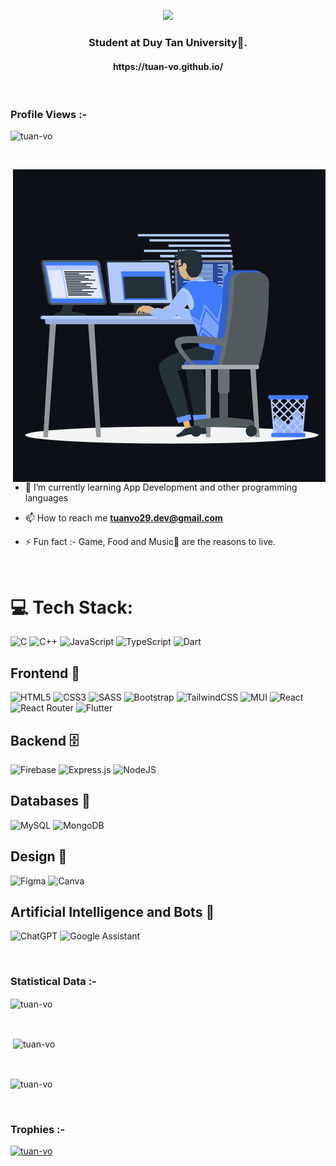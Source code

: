 <p align="center">
  <img src="https://readme-typing-svg.demolab.com/?font=Fira+Code&weight=600&size=32&pause=1000&center=true&width=435&height=40&lines=Hi+there+%F0%9F%91%8B;I%27m+Tuan+Vo!+%E2%9C%8C%EF%B8%8F"></a>
</p>
</hr>
<h3 align="center">Student at Duy Tan University🌟.</h3>
<h4 align="center">https://tuan-vo.github.io/</h4>
<br>

<p align="right"> <h3>Profile Views :-</h3> <img src="https://komarev.com/ghpvc/?username=tuan-vo&label=Profile%20views&color=0e75b6&style=flat"
    alt="tuan-vo" /> 
  </p>

<br>

<p><img align="right" src="/assets/images/animation_500_kxa883sd.gif" alt="tuan-vo" /></p>

<br>

- 🌱 I’m currently learning App Development and other programming languages

- 📫 How to reach me **tuanvo29.dev@gmail.com**

- ⚡ Fun fact :- Game, Food and Music🎵 are the reasons to live.

<br>

# 💻 Tech Stack:

![C](https://img.shields.io/badge/c-%2300599C.svg?style=for-the-badge&logo=c&logoColor=white) ![C++](https://img.shields.io/badge/c++-%2300599C.svg?style=for-the-badge&logo=c%2B%2B&logoColor=white) ![JavaScript](https://img.shields.io/badge/javascript-%23323330.svg?style=for-the-badge&logo=javascript&logoColor=%23F7DF1E) ![TypeScript](https://img.shields.io/badge/typescript-%23007ACC.svg?style=for-the-badge&logo=typescript&logoColor=white) ![Dart](https://img.shields.io/badge/dart-%230175C2.svg?style=for-the-badge&logo=dart&logoColor=white)

## Frontend 📱

![HTML5](https://img.shields.io/badge/html5-%23E34F26.svg?style=for-the-badge&logo=html5&logoColor=white) ![CSS3](https://img.shields.io/badge/css3-%231572B6.svg?style=for-the-badge&logo=css3&logoColor=white) ![SASS](https://img.shields.io/badge/SASS-hotpink.svg?style=for-the-badge&logo=SASS&logoColor=white) ![Bootstrap](https://img.shields.io/badge/bootstrap-%23563D7C.svg?style=for-the-badge&logo=bootstrap&logoColor=white) ![TailwindCSS](https://img.shields.io/badge/tailwindcss-%2338B2AC.svg?style=for-the-badge&logo=tailwind-css&logoColor=white) ![MUI](https://img.shields.io/badge/MUI-%230081CB.svg?style=for-the-badge&logo=mui&logoColor=white) ![React](https://img.shields.io/badge/react-%2320232a.svg?style=for-the-badge&logo=react&logoColor=%2361DAFB) ![React Router](https://img.shields.io/badge/React_Router-CA4245?style=for-the-badge&logo=react-router&logoColor=white) ![Flutter](https://img.shields.io/badge/Flutter-%2302569B.svg?style=for-the-badge&logo=Flutter&logoColor=white)

## Backend 🗄️

![Firebase](https://img.shields.io/badge/firebase-%23039BE5.svg?style=for-the-badge&logo=firebase) ![Express.js](https://img.shields.io/badge/express.js-%23404d59.svg?style=for-the-badge&logo=express&logoColor=%2361DAFB) ![NodeJS](https://img.shields.io/badge/node.js-6DA55F?style=for-the-badge&logo=node.js&logoColor=white)

## Databases 📂

![MySQL](https://img.shields.io/badge/mysql-%2300f.svg?style=for-the-badge&logo=mysql&logoColor=white) ![MongoDB](https://img.shields.io/badge/MongoDB-%234ea94b.svg?style=for-the-badge&logo=mongodb&logoColor=white)

## Design 🎨

![Figma](https://img.shields.io/badge/figma-%23F24E1E.svg?style=for-the-badge&logo=figma&logoColor=white) ![Canva](https://img.shields.io/badge/Canva-%2300C4CC.svg?style=for-the-badge&logo=Canva&logoColor=white)

## Artificial Intelligence and Bots 🤖

![ChatGPT](https://img.shields.io/badge/chatGPT-74aa9c?style=for-the-badge&logo=openai&logoColor=white) ![Google Assistant](https://img.shields.io/badge/google%20assistant-4285F4?style=for-the-badge&logo=google%20assistant&logoColor=white)

<!-- ## Machine Learning
![NumPy](https://img.shields.io/badge/numpy-%23013243.svg?style=for-the-badge&logo=numpy&logoColor=white) ![Pandas](https://img.shields.io/badge/pandas-%23150458.svg?style=for-the-badge&logo=pandas&logoColor=white) ![scikit-learn](https://img.shields.io/badge/scikit--learn-%23F7931E.svg?style=for-the-badge&logo=scikit-learn&logoColor=white) ![TensorFlow](https://img.shields.io/badge/TensorFlow-%23FF6F00.svg?style=for-the-badge&logo=TensorFlow&logoColor=white) -->

<br>

<h3>Statistical Data :-</h3>
<p><img align="center"
    src="https://github-readme-stats.vercel.app/api/top-langs?username=tuan-vo&show_icons=true&locale=en&bg_color=0d1117&text_color=ffffff&layout=compact"
    alt="tuan-vo" 
    bg_color=#808080/></p>

<br>

<p>&nbsp;<img align="center" src="https://github-readme-stats.vercel.app/api?username=tuan-vo&show_icons=true&locale=en&bg_color=0d1117&text_color=ffffff&repo=convoychat"
    alt="tuan-vo" /></p>

<br>

<p><img align="center" src="https://github-readme-streak-stats.herokuapp.com/?user=tuan-vo&theme=dark&background=0d1117&date_format=M%20j%5B%2C%20Y%5D" alt="tuan-vo" /></p>

<br>
<h3>Trophies :-</h3>
<p align="left"> <a href="https://github.com/ryo-ma/github-profile-trophy"><img
      src="https://github-profile-trophy.vercel.app/?username=tuan-vo&bg_color=0d1117&text_color=ffffff" alt="tuan-vo" /></a> </p>
      
<p align="left"> <a href="https://twitter.com/" target="blank"><img
      src="https://img.shields.io/twitter/follow/?logo=twitter&style=for-the-badge" alt="" /></a> </p>
